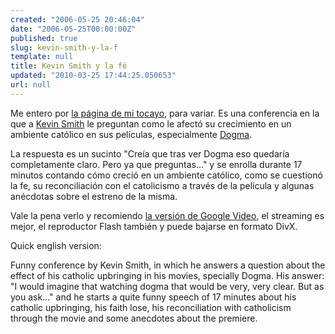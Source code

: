 ```yaml
---
created: "2006-05-25 20:46:04"
date: "2006-05-25T00:00:00Z"
published: true
slug: kevin-smith-y-la-f
template: null
title: Kevin Smith y la fé
updated: "2010-03-25 17:44:25.050653"
url: null
---
```


Me entero por [la página de mi tocayo][escolar], para variar. Es una conferencia en la que a [Kevin Smith][ks] le preguntan como le afectó su crecimiento en un ambiente católico en sus películas, especialmente [Dogma][].

La respuesta es un sucinto "Creía que tras ver Dogma eso quedaría completamente claro. Pero ya que preguntas..." y se enrolla durante 17 minutos contando cómo creció en un ambiente católico, como se cuestionó la fe, su reconciliación con el catolicismo a través de la película y algunas anécdotas sobre el estreno de la misma.

Vale la pena verlo y recomiendo [la versión de Google Video][gv], el streaming es mejor, el reproductor Flash también y puede bajarse en formato DivX.

Quick english version:

Funny conference by Kevin Smith, in which he answers a question about the effect of  his catholic upbringing in his movies, specially Dogma.
His answer: "I would imagine that watching dogma that would be very, very clear. But as you ask..." and he starts a quite funny speech of 17 minutes about his catholic upbringing, his faith lose, his reconciliation with catholicism through the movie and some anecdotes about the premiere.

[escolar]: http://www.escolar.net/MT/archives/2006/05/kevin_smith_y_l.html "Ignacio Escolar: Kevin Smith y la fe"
[gv]: http://video.google.com/videoplay?docid=3957911563159688402 "Kevin Smith tells a story about Dogma"
[dogma]: http://www.dogma-movie.com/ "Dogma"
[ks]: http://www.silentbobspeaks.com/ "My boring-ass life: Kevin Smith's Diary"


